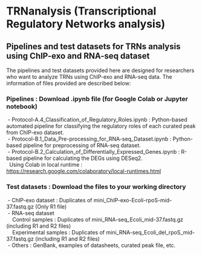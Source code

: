 # TRNanalysis (Transcriptional Regulatory Networks analysis)

## Pipelines and test datasets for TRNs analysis using ChIP-exo and RNA-seq dataset

The pipelines and test datasets provided here are designed for researchers who want to analyze TRNs using ChIP-exo and RNA-seq data. The information of files provided are described below:

### Pipelines : Download .ipynb file (for Google Colab or Jupyter notebook)  
&nbsp;- Protocol-A.4_Classification_of_Regulatory_Roles.ipynb : Python-based automated pipeline for classifying the regulatory roles of each curated peak from ChIP-exo dataset.  
&nbsp;- Protocol-B.1_Data_Pre-processing_for_RNA-seq_Dataset.ipynb : Python-based pipeline for preprocessing of RNA-seq dataset.  
&nbsp;- Protocol-B.2_Calculation_of_Differentially_Expressed_Genes.ipynb : R-based pipeline for calculating the DEGs using DESeq2.  
&nbsp;&nbsp;Using Colab in local runtime : https://research.google.com/colaboratory/local-runtimes.html <br>

### Test datasets : Download the files to your working directory  
&nbsp;- ChIP-exo dataset : Duplicates of mini_ChIP-exo-Ecoli-rpoS-mid-37.fastq.gz (Only R1 file)  
&nbsp;- RNA-seq dataset  
&nbsp;&nbsp;&nbsp; Control samples : Duplicates of mini_RNA-seq_Ecoli_mid-37.fastq.gz (including R1 and R2 files)  
&nbsp;&nbsp;&nbsp; Experimental samples : Duplicates of mini_RNA-seq_Ecoli_del_rpoS_mid-37.fastq.gz (including R1 and R2 files)  
&nbsp;- Others : GenBank, examples of datasheets, curated peak file, etc.
